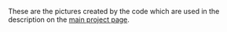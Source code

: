 These are the pictures created by the code which are used in the description on
the [main project page](../).
